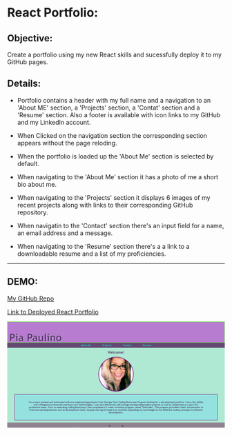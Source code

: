 # React Portfolio:

## Objective:

Create a portfolio using my new React skills and sucessfully deploy it to my GitHub pages. 


## Details:

* Portfolio contains a header with my full name and a navigation to an 'About ME' section, a 'Projects' section, a 'Contat' section and a 'Resume' section. Also a footer is available with icon links to my GitHub and my LinkedIn account.  

* When Clicked on the navigation section the corresponding section appears without the page reloding.

* When the portfolio is loaded up the 'About Me' section is selected by default.

* When navigating to the 'About Me' section it has a photo of me a short bio about me. 

* When navigating to the 'Projects' section it displays 6 images of my recent projects along with links to their corresponding GitHub repository.

* When navigatin to the 'Contact' section there's an input field for a name, an email address and a message. 

* When navigating to the 'Resume' section there's a a link to a downloadable resume and a list of my proficiencies.



___

## DEMO:

[My GitHub Repo](https://github.com/Maripia12/React-portfolio/tree/main)

[Link to Deployed React Portfolio](https://maripia12.github.io/React-portfolio/)


![screenshot](src/assets/portfolio.png)

